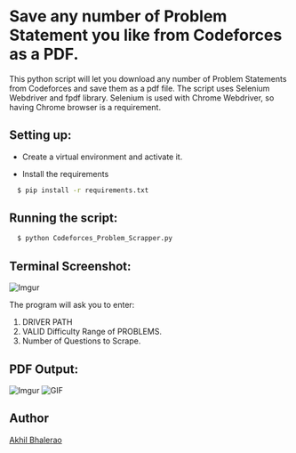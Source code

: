 # Save any number of Problem Statement you like from Codeforces as a PDF.

This python script will let you download any number of Problem Statements from Codeforces and save them as a pdf file. The script uses Selenium Webdriver and fpdf library. Selenium is used with Chrome Webdriver, so having Chrome browser is a requirement.

## Setting up:

- Create a virtual environment and activate it.

- Install the requirements

```sh
  $ pip install -r requirements.txt
```

## Running the script:

```sh
  $ python Codeforces_Problem_Scrapper.py
```

## Terminal Screenshot:

![Imgur](https://i.imgur.com/gqHMxMz.png)

The program will ask you to enter:
1.  DRIVER PATH
2.  VALID Difficulty Range of PROBLEMS.
3.  Number of Questions to Scrape.

## PDF Output:
![Imgur](https://i.imgur.com/1iMC7PE.png)
![GIF](https://media.giphy.com/media/lQ95K1IzUGB2tiqlmZ/giphy.gif)

## Author
[ Akhil Bhalerao ](https://github.com/iamakkkhil)
